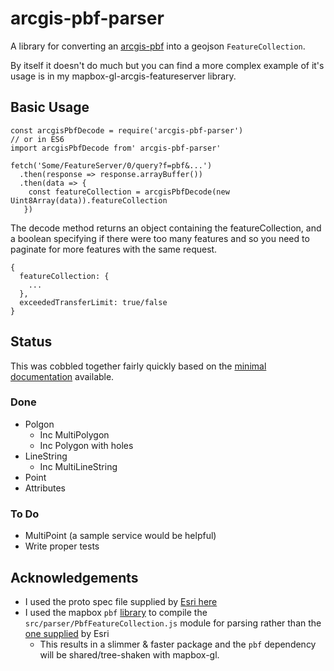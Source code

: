 # arcgis-pbf-parser
A library for converting an [arcgis-pbf](https://github.com/Esri/arcgis-pbf) into a geojson `FeatureCollection`.

By itself it doesn't do much but you can find a more complex example of it's usage is in my mapbox-gl-arcgis-featureserver library.

## Basic Usage
````
const arcgisPbfDecode = require('arcgis-pbf-parser')
// or in ES6
import arcgisPbfDecode from' arcgis-pbf-parser'

fetch('Some/FeatureServer/0/query?f=pbf&...')
  .then(response => response.arrayBuffer())
  .then(data => {
    const featureCollection = arcgisPbfDecode(new Uint8Array(data)).featureCollection
   })
````

The decode method returns an object containing the featureCollection, and a boolean specifying if there were too many features and so you need to paginate for more features with the same request.
````
{
  featureCollection: {
    ...
  },
  exceededTransferLimit: true/false
}
````


## Status
This was cobbled together fairly quickly based on the [minimal documentation](https://github.com/Esri/arcgis-pbf/tree/main/proto/FeatureCollection) available.


### Done
- Polgon
  - Inc MultiPolygon
  - Inc Polygon with holes
- LineString
  - Inc MultiLineString
- Point
- Attributes

### To Do
- MultiPoint (a sample service would be helpful)
- Write proper tests


## Acknowledgements
- I used the proto spec file supplied by [Esri here](https://github.com/Esri/arcgis-pbf/blob/main/proto/FeatureCollection/FeatureCollection.proto)
- I used the mapbox `pbf` [library](https://github.com/mapbox/pbf) to compile the `src/parser/PbfFeatureCollection.js` module for parsing rather than the [one supplied](https://github.com/Esri/arcgis-pbf/blob/main/proto/FeatureCollection/parsers/js/FeatureCollection.js) by Esri 
  - This results in a slimmer & faster package and the `pbf` dependency will be shared/tree-shaken with mapbox-gl.

